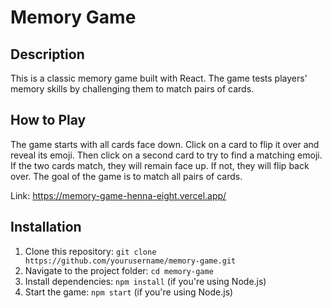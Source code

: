 # Memory Game

## Description

This is a classic memory game built with React. The game tests players' memory skills by challenging them to match pairs of cards.

## How to Play

The game starts with all cards face down. Click on a card to flip it over and reveal its emoji. Then click on a second card to try to find a matching emoji. If the two cards match, they will remain face up. If not, they will flip back over. The goal of the game is to match all pairs of cards.

Link: https://memory-game-henna-eight.vercel.app/

## Installation

1. Clone this repository: `git clone https://github.com/yourusername/memory-game.git`
2. Navigate to the project folder: `cd memory-game`
3. Install dependencies: `npm install` (if you're using Node.js)
4. Start the game: `npm start` (if you're using Node.js)



